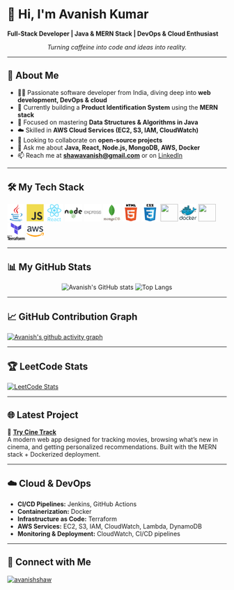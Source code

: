 # 👋 Hi, I'm Avanish Kumar  
**Full-Stack Developer | Java & MERN Stack | DevOps & Cloud Enthusiast**  

<p align="center">
<em>Turning caffeine into code and ideas into reality.</em>
</p>

---

## 🚀 About Me  
- 👨‍💻 Passionate software developer from India, diving deep into **web development, DevOps & cloud**  
- 🔭 Currently building a **Product Identification System** using the **MERN stack**  
- 🌱 Focused on mastering **Data Structures & Algorithms in Java**  
- ☁️ Skilled in **AWS Cloud Services (EC2, S3, IAM, CloudWatch)**  
- 👯 Looking to collaborate on **open-source projects**  
- 💬 Ask me about **Java, React, Node.js, MongoDB, AWS, Docker**  
- 📫 Reach me at **shawavanish@gmail.com** or on [LinkedIn](https://linkedin.com/in/avanishshaw)  

---

## 🛠️ My Tech Stack  

<p align="left">
<a href="https://www.java.com" target="_blank"><img src="https://raw.githubusercontent.com/devicons/devicon/master/icons/java/java-original.svg" width="40" height="40"/></a>
<a href="https://developer.mozilla.org/en-US/docs/Web/JavaScript" target="_blank"><img src="https://raw.githubusercontent.com/devicons/devicon/master/icons/javascript/javascript-original.svg" width="40" height="40"/></a>
<a href="https://reactjs.org/" target="_blank"><img src="https://raw.githubusercontent.com/devicons/devicon/master/icons/react/react-original-wordmark.svg" width="40" height="40"/></a>
<a href="https://nodejs.org" target="_blank"><img src="https://raw.githubusercontent.com/devicons/devicon/master/icons/nodejs/nodejs-original-wordmark.svg" width="40" height="40"/></a>
<a href="https://expressjs.com" target="_blank"><img src="https://raw.githubusercontent.com/devicons/devicon/master/icons/express/express-original-wordmark.svg" width="40" height="40"/></a>
<a href="https://www.mongodb.com/" target="_blank"><img src="https://raw.githubusercontent.com/devicons/devicon/master/icons/mongodb/mongodb-original-wordmark.svg" width="40" height="40"/></a>
<a href="https://www.w3.org/html/" target="_blank"><img src="https://raw.githubusercontent.com/devicons/devicon/master/icons/html5/html5-original-wordmark.svg" width="40" height="40"/></a>
<a href="https://www.w3schools.com/css/" target="_blank"><img src="https://raw.githubusercontent.com/devicons/devicon/master/icons/css3/css3-original-wordmark.svg" width="40" height="40"/></a>
<a href="https://git-scm.com/" target="_blank"><img src="https://www.vectorlogo.zone/logos/git-scm/git-scm-icon.svg" width="40" height="40"/></a>
<a href="https://www.docker.com/" target="_blank"><img src="https://raw.githubusercontent.com/devicons/devicon/master/icons/docker/docker-original-wordmark.svg" width="40" height="40"/></a>
<a href="https://www.jenkins.io/" target="_blank"><img src="https://www.vectorlogo.zone/logos/jenkins/jenkins-icon.svg" width="40" height="40"/></a>
<a href="https://www.terraform.io/" target="_blank"><img src="https://raw.githubusercontent.com/devicons/devicon/master/icons/terraform/terraform-original-wordmark.svg" width="40" height="40"/></a>
<a href="https://aws.amazon.com/" target="_blank"><img src="https://raw.githubusercontent.com/devicons/devicon/master/icons/amazonwebservices/amazonwebservices-original-wordmark.svg" width="40" height="40"/></a>
</p>

---

## 📊 My GitHub Stats  

<p align="center">
<img src="https://github-readme-stats.vercel.app/api?username=avanishshaw&show_icons=true&theme=vue-dark&include_all_commits=true&count_private=true" alt="Avanish's GitHub stats" />
<img src="https://github-readme-stats.vercel.app/api/top-langs/?username=avanishshaw&layout=compact&theme=vue-dark" alt="Top Langs" />
</p>

---

## 📈 GitHub Contribution Graph  

[![Avanish's github activity graph](https://github-readme-activity-graph.vercel.app/graph?username=avanishshaw&theme=react-dark&hide_border=true)](https://github.com/avanishshaw)

---

## 🏆 LeetCode Stats  

[![LeetCode Stats](https://leetcard.jacoblin.cool/avanish_shaw?theme=dark&font=Abel&ext=activity)](https://leetcode.com/u/avanish_shaw/)

---

## 🌐 Latest Project  

🚀 **[Try Cine Track](https://try-cine-track.vercel.app/)**  
A modern web app designed for tracking movies, browsing what’s new in cinema, and getting personalized recommendations. Built with the MERN stack + Dockerized deployment.

---

## ☁️ Cloud & DevOps  

- **CI/CD Pipelines:** Jenkins, GitHub Actions  
- **Containerization:** Docker  
- **Infrastructure as Code:** Terraform  
- **AWS Services:** EC2, S3, IAM, CloudWatch, Lambda, DynamoDB  
- **Monitoring & Deployment:** CloudWatch, CI/CD pipelines  

---

## 🔗 Connect with Me  

<p align="left">
<a href="https://linkedin.com/in/avanishshaw" target="_blank">
<img align="center" src="https://raw.githubusercontent.com/rahuldkjain/github-profile-readme-generator/master/src/images/icons/Social/linked-in-alt.svg" alt="avanishshaw" height="30" width="40" />
</a>
</p>

